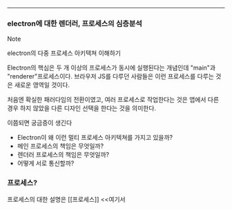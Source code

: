 
---

### electron에 대한 렌더러, 프로세스의 심층분석

> [!NOTE]
> electron의 다중 프로세스 아키텍쳐 이해하기

Electron의 핵심은 두 개 이상의 프로세스가 동시에 실행된다는 개념인데 "main"과 "renderer"프로세스이다.
브라우저 JS를 다루던 사람들은 이런 프로세스를 다루는 것은 새로운 영역일 것이다. 

처음엔 확실한 패러다임의 전환이였고, 여러 프로세스로 작업한다는 것은 앱에서 다른 경우 하지 않았을 다른 디자인 선택을 한다는 것을 의미한다.

이쯤되면 궁금증이 생긴다

- Electron이 왜 이런 멀티 프로세스 아키텍쳐를 가지고 있을까?
- 메인 프로세스의 책임은 무엇일까?
- 렌더러 프로세스의 책임은 무엇일까?
- 어떻게 서로 통신할까?

### 프로세스?

프로세스의 대한 설명은 [[프로세스]] <<여기서

